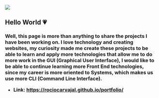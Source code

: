 <img src="https://github.com/rociocarvajal/portfolio/assets/136781946/8b9f159f-a35d-4d43-9e03-6b9d45528fc2"><h2>Hello World 💗</h2>



<h3>
  Well, this page is more than anything to share the projects I have been working on.
  I love technology and creating websites, my curiosity made me create these projects to be able to learn and apply more technologies that allow me to do more work in the GUI (Graphical User Interface), I would like to be able to continue learning more Front End technologies, since my career is more oriented to Systems, which makes us use more CLI (Command Line Interface).
  
- Link: https://rociocarvajal.github.io/portfolio/
</h3>


